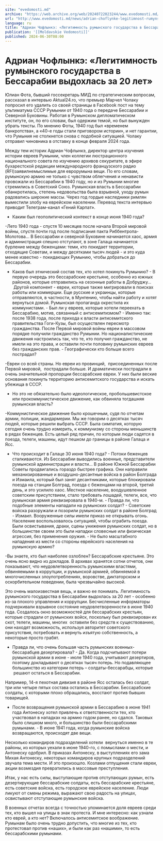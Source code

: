 ```yaml
---
site: "evedomosti.md"
archive: "https://web.archive.org/web/20240722023244/www.evedomosti.md/news/adrian-choflynke-legitimnost-rumynskogo-gosudarstva-v-bessar"
url: "http://www.evedomosti.md/news/adrian-choflynke-legitimnost-rumynskogo-gosudarstva-v-bessar"
language: ru
title: "Адриан Чофлынкэ: «Легитимность румынского государства в Бессарабии выдохлась за 20 лет»"
publication: '[[Moldavskie Vedomosti]]'
published: 2024-06-30T08:00
---
```


# Адриан Чофлынкэ: «Легитимность румынского государства в Бессарабии выдохлась за 20 лет»

Юлиан Фота, бывший госсекретарь МИД по стратегическим вопросам, рассказал в интервью Аktual24.ro, что премьер Марчел Чолаку попросил его удалить со своей страницы в Facebook пост на тему ультиматума СССР Румынии от 1940 года о передаче Бессарабии и Северной Буковины. Работая в Румынском дипломатическом институте, он, по его словам, был одержим темой, но был вынужден убрать тексты. По мнению Фоты, 1940 год был «временем банкротства», а «40-е годы стали приговором истории», и нет гарантии, что Румыния не столкнется снова с подобной ситуацией. Чолаку отправил чиновника в отставку в конце февраля 2024 года.

Между тем историк Адриан Чофлынкэ, директор центра изучения истории евреев Румынии, член коллегии люстрационного национального совета по изучению архивов секуритате, в эфире бухарестской редакции международного французского радио (RFI)заявилнемыслимые для еврорумына вещи. По его словам, румынскую армию не только с чувством облегчения и ненависти провожали из Бессарабии в 1940 году, но и из Румынии многие стремились в Советский Союз. Румынская власть в Бессарабии обанкротилась, степень недовольства была взрывной, уходу румын радовались широкие массы. Через год гордые наследники римлян выместили злобу на еврейском населении. Перевод текста интервью приводит Телеграм-канал «Гений Карпат».

- Каким был геополитический контекст в конце июня 1940 года?

-Лето 1940 года - спустя 10 месяцев после начала Второй мировой войны, спустя почти год после подписания пакта Риббентропа-Молотова… В Бессарабии и северной Буковине начинается хаос, армия и администрация спешно отступают, в зоне Галаца начинается бурление между беженцами: теми, кто покидает территории, отходящие Советам, и между десятками тысяч людей - и это куда менее известно - покидающих Румынию, чтобы добраться до Бессарабии.

- Каков был этнический состав тех, кто хотел покинуть Румынию? - В первую очередь это бессарабские крестьяне, особенно из южных районов, которые отправились на сезонные работы в Добруджу…  Другой компонент - евреи, которые также мигрировали в поисках работы или коммерции. Еще русские и украинцы, которые отправляются, в частности, в Мунтению, чтобы найти работу и хотят вернуться домой. Румынская пропаганда окрестила их коммунистами. - Был ли у евреев, которые хотели переехать в Бессарабию, мотив, связанный с антисемитизмом? - Именно так: после 1938 года, после прихода к власти антисемитского правительства Гоги-Кузы, был осуществлен пересмотр гражданства. После Первой мировой войны евреи в массовом порядке получили гражданство Румынии. Но националистические движения настроились так, что те, кто получил гражданство, не имели на это права, и оставили почти половину румынских евреев без гражданских прав. - Географически кто больше всего пострадал?

-Евреи со всей страны. Но евреи из провинций,  присоединенных после Первой мировой,  пострадали больше. И драматически пострадали в очень значительной пропорции бессарабские евреи. У них были веские основания покинуть территорию антисемитского государства и искать убежища в СССР.

- Но это не обязательно было идеологическое, пробольшевистское или прокоммунистическое движение, как обвиняла тогдашняя румынская власть?

-Коммунистическое движение было крошечным, судя по отчетам армии, полиции, жандармерии. Мы же говорим о десятках тысяч людей, которые решили выбрать СССР. Была симпатия, которую сегодня очень трудно измерить, к коммунизму со стороны меньшинств в рядах беженцев. Есть целый ряд причин, по которым люди садятся в поезда, телеги, машины, идут пешком до границы в районе Галаца и Ясс.

- Что происходит в Галаце 30 июня 1940 года? - Потоки беженцев сталкиваются. Из Бессарабии выводились военные, представители румынской администрации и власти… В районе Южной Бессарабии Советы продвигались гораздо быстрее графика. Они направили механизированные и воздушно-десантные войска в район Болграда и Измаила, который был занят десантниками, которые блокировали поезда на станции Болград, поезда с беженцами на второй, третий день, и это усилило хаос. Местное население, воодушевленное советским присутствием, стало требовать лошадей, телеги, все, что румынская армия реквизировала в 1940-м. - Правда ли, что подобные элементы нападали на румынских солдат? - Советские войска разоружали и позорили румынских солдат в районе Болград - Измаил. Вооруженные силы имели приказ не открывать огонь. Население воспользовалось ситуацией, чтобы ограбить поезда. Были освистывания, драки, сцены унижения румынских солдат, но в большинстве своем это были нападки словесные или физическая агрессия, без применения оружия. - Не было масштабного нападения из мести со стороны еврейского населения на румынскую армию?

-Вы знаете, кто был наиболее озлоблен? Бессарабские крестьяне. Это очень ясно видно из докладов. В архивах хранятся сотни отчетов, они показывают, что неудовлетворенность румынскими властями, обвиняемыми в коррупции, и румынской армией, обвиняемой в многочисленных злоупотреблениях, воровстве, диктаторском и оскорбительном поведении, была чрезвычайно высокой.

Это очень малоизвестная вещь, и важно ее понимать. Легитимность румынского государства в Бессарабии выдохлась за 20 лет - особенно из-за плохого управления и коррупции. Бесчисленные информаторы подчеркивали взрывное состояние неудовлетворенности в июне 1940 года. Создалось окно возможностей для бессарабских крестьян, которые страдали от румынских войск, поскольку был реквизирован их скот, телеги, машины, многих  оставили без средств к существованию, они находят ​​возможность, используя авторитет советского присутствия, потребовать и вернуть изъятую собственность, а некоторые просто грабят.

- Правда ли, что очень большая часть румынских военных-бессарабцев дезертировала? - Да. Когда подсчитывают потери румынской армии в июне - июле 1940 года, учитывают дезертиров, поэтому докладывают о десятках тысяч потерь. Но подавляющее большинство из категории потерь – солдаты-бессарабцы, которые  решают остаться в Бессарабии.

Например, 14-я пехотная дивизия в районе Ясс осталась без солдат, три или четыре пятых состава остались в Бессарабии. Бессарабские солдаты, с которыми плохо обращались, восстают против бывших товарищей.

- После возвращения румынской армии в Бессарабию в июне 1941 года Антонеску хотел привлечь к ответственности тех, кто участвовал в нападках на армию годом ранее, но сдался. Таковых было слишком много, и большинство были бессарабскими румынами. - В июне 1941 года, когда румынские войска возвращаются, происходят две вещи.

Несколько командиров подразделений хотели  вернуться именно в те районы, из которых уехали в июне 1940-го, с помыслами о мести, и Антонеску одобрил. В приказах Антонеску, в выступлениях его зама Михая Антонеску, некоторых командиров крупных подразделений звучала тема мести. И это произошло. Козлами отпущения стали евреи, акции возмездия превратились в массовые преступления.

Итак, у нас есть силы, выступающие против отступающих румын, есть дезертирующие бессарабские солдаты, есть бессарабские крестьяне, есть советские войска, есть городское еврейское население. Люди ликуют от смены режима, выражают свою радость на улицах, освистывают отступающие румынские войска.

В военных отчетах всегда с точностью упоминается доля евреев среди тех, кто вышел на улицы в знак протеста. И мне интересно: как узнали кто еврей, а кто нет? Включалось антисемитское воображение. Румынам было очень трудно допустить, что многие из тех, кто протестовал против «наших», и были как раз «нашими», то есть бессарабскими румынами.